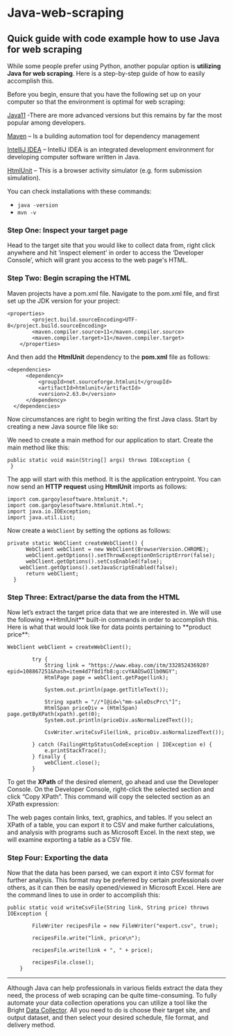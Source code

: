 # Java-web-scraping
<h2>Quick guide with code example how to use Java for web scraping</h2>


While some people prefer using Python, another popular option is **utilizing Java for web scraping**.  Here is a step-by-step guide of how to easily accomplish this.

Before you begin, ensure that you have the following set up on your computer so that the environment is optimal for web scraping:

[Java11](https://www.java.com/en/download/help/download_options.html) -There are more advanced versions but this remains by far the most popular among developers.

[Maven](https://maven.apache.org/) – Is a building automation tool for dependency management

[IntelliJ IDEA](https://www.jetbrains.com/idea/download/#section=windows) – IntelliJ IDEA is an integrated development environment for developing computer software written in Java.

[HtmlUnit](https://htmlunit.sourceforge.io/) – This is a browser activity simulator (e.g. form submission simulation).

You can check installations with these commands:

* ```java -version```
* ```mvn -v```

<h3>Step One: Inspect your target page</h3>
Head to the target site that you would like to collect data from, right click anywhere and hit ‘inspect element’ in order to access the ‘Developer Console’, which will grant you access to the web page's HTML.
<h3>Step Two: Begin scraping the HTML</h3>
Maven projects have a pom.xml file. Navigate to the pom.xml file, and first set up the JDK version for your project:

```
<properties>
		<project.build.sourceEncoding>UTF-8</project.build.sourceEncoding>
		<maven.compiler.source>11</maven.compiler.source>
		<maven.compiler.target>11</maven.compiler.target>
	</properties>
  ```
  And then add the **HtmlUnit** dependency to the **pom.xml** file as follows:
  
  ```
  <dependencies>
		<dependency>
			<groupId>net.sourceforge.htmlunit</groupId>
			<artifactId>htmlunit</artifactId>
			<version>2.63.0</version>
		</dependency>
	</dependencies>
  ```
  Now circumstances are right to begin writing the first Java class. Start by creating a new Java source file like so:
  
  We need to create a main method for our application to start. Create the main method like this:
  
  ```
  public static void main(String[] args) throws IOException {
   }
  ``` 
  The app will start with this method. It is the application entrypoint. You can now send an **HTTP request** using **HtmlUnit** imports as follows:
  
  ```   
  import com.gargoylesoftware.htmlunit.*;
  import com.gargoylesoftware.htmlunit.html.*;
  import java.io.IOException;
  import java.util.List;
  ```  
  Now create a ```WebClient``` by setting the options as follows:
  
  ``` 
  private static WebClient createWebClient() {
		WebClient webClient = new WebClient(BrowserVersion.CHROME);
		webClient.getOptions().setThrowExceptionOnScriptError(false);
		webClient.getOptions().setCssEnabled(false);
	  webClient.getOptions().setJavaScriptEnabled(false);
		return webClient;
	}
  ``` 
  
<h3>Step Three: Extract/parse the data from the HTML</h3>
Now let’s extract the target price data that we are interested in.
We will use the following **HtmlUnit** built-in commands in order to accomplish this. Here is what that would look like for data points pertaining to **product price**:

```
WebClient webClient = createWebClient();
	    
		try {
			String link = "https://www.ebay.com/itm/332852436920?epid=108867251&hash=item4d7f8d1fb8:g:cvYAAOSwOIlb0NGY";
			HtmlPage page = webClient.getPage(link);
			
			System.out.println(page.getTitleText());
			
			String xpath = "//*[@id=\"mm-saleDscPrc\"]";			
			HtmlSpan priceDiv = (HtmlSpan) page.getByXPath(xpath).get(0);			
			System.out.println(priceDiv.asNormalizedText());
			
			CsvWriter.writeCsvFile(link, priceDiv.asNormalizedText());
			
		} catch (FailingHttpStatusCodeException | IOException e) {
			e.printStackTrace();
		} finally {
			webClient.close();
		}	
  ```
To get the **XPath** of the desired element, go ahead and use the Developer Console. On the Developer Console, right-click the selected section and click “Copy XPath”. This command will copy the selected section as an XPath expression:

The web pages contain links, text, graphics, and tables. If you select an XPath of a table, you can export it to CSV and make further calculations, and analysis with programs such as Microsoft Excel. In the next step, we will examine exporting a table as a CSV file.

<h3>Step Four: Exporting the data</h3>
Now that the data has been parsed, we can export it into CSV format for further analysis. This format may be preferred by certain professionals over others, as it can then be easily opened/viewed in Microsoft Excel. Here are the command lines to use in order to accomplish this:

```
public static void writeCsvFile(String link, String price) throws IOException {
		
		FileWriter recipesFile = new FileWriter("export.csv", true);

		recipesFile.write("link, price\n");

		recipesFile.write(link + ", " + price);

		recipesFile.close();
	}
  ```

----

Although Java can help professionals in various fields extract the data they need, the process of web scraping can be quite time-consuming. To fully automate your data collection operations you can utilize a tool like the Bright [Data Collector](https://brightdata.com/products/data-collector). All you need to do is choose their target site, and output dataset, and then select your desired schedule, file format, and delivery method.
